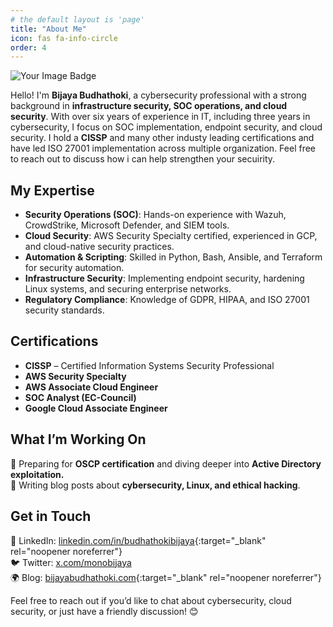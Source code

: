 ```yaml
---
# the default layout is 'page'
title: "About Me"
icon: fas fa-info-circle
order: 4
---
```

<img src="https://tryhackme-badges.s3.amazonaws.com/bb.spidy.png" alt="Your Image Badge" />

Hello! I'm **Bijaya Budhathoki**, a cybersecurity professional with a strong background
in **infrastructure security, SOC operations, and cloud security**. With over six years 
of experience in IT, including three years in cybersecurity, I focus on SOC implementation,
endpoint security, and cloud security. I hold a **CISSP** and many other industy leading
certifications and have led ISO 27001 implementation across multiple organization. Feel free
to reach out to discuss how i can help strengthen your secuirity.

## My Expertise
- **Security Operations (SOC)**: Hands-on experience with Wazuh, CrowdStrike, Microsoft Defender, and SIEM tools.
- **Cloud Security**: AWS Security Specialty certified, experienced in GCP, and cloud-native security practices.
- **Automation & Scripting**: Skilled in Python, Bash, Ansible, and Terraform for security automation.
- **Infrastructure Security**: Implementing endpoint security, hardening Linux systems, and securing enterprise networks.
- **Regulatory Compliance**: Knowledge of GDPR, HIPAA, and ISO 27001 security standards.

## Certifications
- **CISSP** – Certified Information Systems Security Professional
- **AWS Security Specialty**
- **AWS Associate Cloud Engineer**
- **SOC Analyst (EC-Council)**
- **Google Cloud Associate Engineer**



## What I’m Working On
🚀 Preparing for **OSCP certification** and diving deeper into **Active Directory exploitation.**  
📖 Writing blog posts about **cybersecurity, Linux, and ethical hacking**.  
<!-- 📹 Planning to start a **YouTube channel** focused on my paragliding journey.   -->


## Get in Touch
🔗 LinkedIn: [linkedin.com/in/budhathokibijaya](https://www.linkedin.com/in/budhathokibijaya/){:target="_blank" rel="noopener noreferrer"}   
🐦 Twitter: [x.com/monobijaya](https://x.com/monobijaya)    
🌍 Blog: [bijayabudhathoki.com](https://bijayabudhathoki.com/){:target="_blank" rel="noopener noreferrer"} 

Feel free to reach out if you’d like to chat about cybersecurity, cloud security, or just have a friendly discussion! 😊



<!-- > Add Markdown syntax content to file `_tabs/about.md`{: .filepath } and it will show up on this page.
{: .prompt-tip } -->
